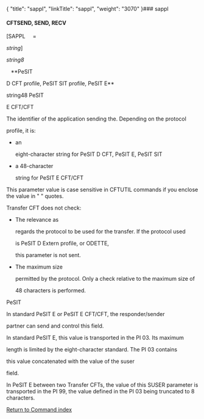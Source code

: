 {
    "title": "sappl",
    "linkTitle": "sappl",
    "weight": "3070"
}### <span id="sappl"></span>sappl

#### CFTSEND, SEND, RECV

\[SAPPL     =    
*string*\]

*string8*
   **PeSIT
D CFT profile, PeSIT SIT profile, PeSIT E**

string48 PeSIT
E CFT/CFT

The identifier of the application sending the. Depending on the protocol
profile, it is:

-   an
    eight-character string for PeSIT D CFT, PeSIT E, PeSIT SIT
-   a 48-character
    string for PeSIT E CFT/CFT

This parameter value is case sensitive in CFTUTIL commands if you enclose the value in " " quotes.

Transfer CFT does not check:

-   The relevance as
    regards the protocol to be used for the transfer. If the protocol used
    is PeSIT D Extern profile, or ODETTE,
    this parameter is not sent.
-   The maximum size
    permitted by the protocol. Only a check relative to the maximum size of
    48 characters is performed.

PeSIT

In standard PeSIT E or PeSIT E CFT/CFT, the responder/sender
partner can send and control this field.

In standard PeSIT E, this value is transported in the PI 03. Its maximum
length is limited by the eight-character standard. The PI 03 contains
this value concatenated with the value of the suser
field.

In PeSIT E between two Transfer CFTs, the value of this SUSER parameter is transported in the PI 99, the value defined in the PI 03 being truncated to 8 characters.

[Return to Command index](../../)

 
